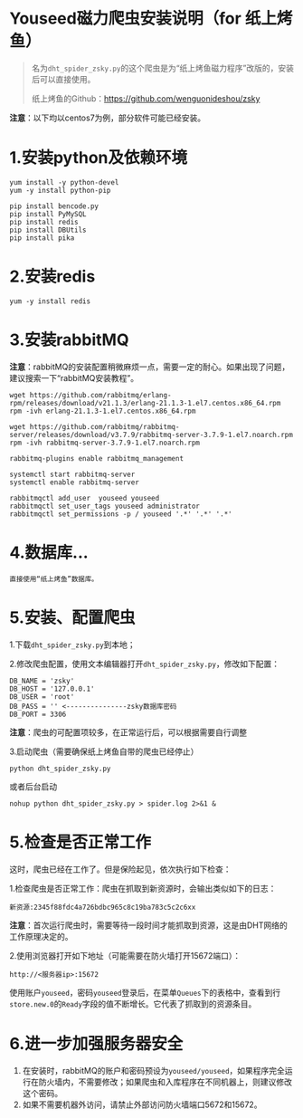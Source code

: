 # Youseed磁力爬虫安装说明（for 纸上烤鱼） #

> 名为`dht_spider_zsky.py`的这个爬虫是为“纸上烤鱼磁力程序”改版的，安装后可以直接使用。
> 
> 纸上烤鱼的Github：https://github.com/wenguonideshou/zsky


**注意**：以下均以centos7为例，部分软件可能已经安装。

# 1.安装python及依赖环境 #

    yum install -y python-devel
    yum -y install python-pip

	pip install bencode.py
	pip install PyMySQL
	pip install redis
	pip install DBUtils
	pip install pika

# 2.安装redis #

	yum -y install redis

# 3.安装rabbitMQ #

**注意**：rabbitMQ的安装配置稍微麻烦一点，需要一定的耐心。如果出现了问题，建议搜索一下“rabbitMQ安装教程”。

	wget https://github.com/rabbitmq/erlang-rpm/releases/download/v21.1.3/erlang-21.1.3-1.el7.centos.x86_64.rpm
	rpm -ivh erlang-21.1.3-1.el7.centos.x86_64.rpm

	wget https://github.com/rabbitmq/rabbitmq-server/releases/download/v3.7.9/rabbitmq-server-3.7.9-1.el7.noarch.rpm
	rpm -ivh rabbitmq-server-3.7.9-1.el7.noarch.rpm

	rabbitmq-plugins enable rabbitmq_management
	
	systemctl start rabbitmq-server
	systemctl enable rabbitmq-server

	rabbitmqctl add_user  youseed youseed
	rabbitmqctl set_user_tags youseed administrator
	rabbitmqctl set_permissions -p / youseed '.*' '.*' '.*'

# 4.数据库... #
	直接使用“纸上烤鱼”数据库。

# 5.安装、配置爬虫 #

1.下载`dht_spider_zsky.py`到本地；

2.修改爬虫配置，使用文本编辑器打开`dht_spider_zsky.py`，修改如下配置：

    DB_NAME = 'zsky'
    DB_HOST = '127.0.0.1'
    DB_USER = 'root'
    DB_PASS = '' <---------------zsky数据库密码
    DB_PORT = 3306

**注意**：爬虫的可配置项较多，在正常运行后，可以根据需要自行调整
    

3.启动爬虫（需要确保纸上烤鱼自带的爬虫已经停止）

	python dht_spider_zsky.py

或者后台启动

	nohup python dht_spider_zsky.py > spider.log 2>&1 &

# 5.检查是否正常工作 #

这时，爬虫已经在工作了。但是保险起见，依次执行如下检查：

1.检查爬虫是否正常工作：爬虫在抓取到新资源时，会输出类似如下的日志：

    新资源:2345f88fdc4a726bdbc965c8c19ba783c5c2c6xx

**注意**：首次运行爬虫时，需要等待一段时间才能抓取到资源，这是由DHT网络的工作原理决定的。

2.使用浏览器打开如下地址（可能需要在防火墙打开15672端口）：

    http://<服务器ip>:15672

使用账户`youseed`，密码`youseed`登录后，在菜单`Queues`下的表格中，查看到行`store.new.0`的`Ready`字段的值不断增长。它代表了抓取到的资源条目。


# 6.进一步加强服务器安全 #

1. 在安装时，rabbitMQ的账户和密码预设为`youseed/youseed`，如果程序完全运行在防火墙内，不需要修改；如果爬虫和入库程序在不同机器上，则建议修改这个密码。
2. 如果不需要机器外访问，请禁止外部访问防火墙端口5672和15672。